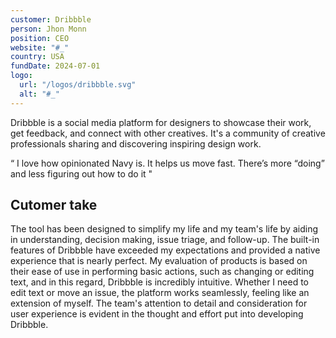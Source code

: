 ```yaml
---
customer: Dribbble
person: Jhon Monn
position: CEO
website: "#_"
country: USA
fundDate: 2024-07-01
logo:
  url: "/logos/dribbble.svg"
  alt: "#_"
---
```

Dribbble is a social media platform for designers to showcase their work, get feedback, and connect with other creatives. It's a community of creative professionals sharing and discovering inspiring design work.

“ I love how opinionated Navy is. It helps us move fast. There’s more “doing” and less figuring out how to do it "

## Cutomer take
The tool has been designed to simplify my life and my team's life by aiding in understanding, decision making, issue triage, and follow-up. The built-in features of Dribbble have exceeded my expectations and provided a native experience that is nearly perfect. My evaluation of products is based on their ease of use in performing basic actions, such as changing or editing text, and in this regard, Dribbble is incredibly intuitive. Whether I need to edit text or move an issue, the platform works seamlessly, feeling like an extension of myself. The team's attention to detail and consideration for user experience is evident in the thought and effort put into developing Dribbble.